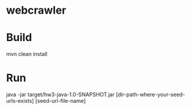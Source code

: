 # webcrawler

# Build

mvn clean install

# Run

java -jar target/hw3-java-1.0-SNAPSHOT.jar [dir-path-where-your-seed-urls-exists] [seed-url-file-name] 
